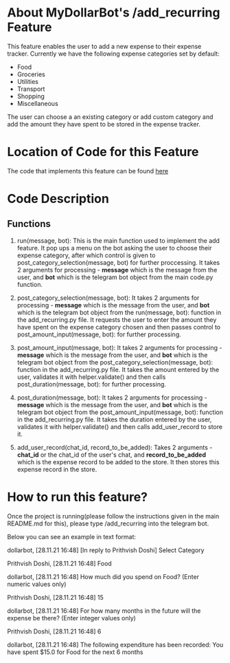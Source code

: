 # About MyDollarBot's /add_recurring Feature
This feature enables the user to add a new expense to their expense tracker.
Currently we have the following expense categories set by default:

- Food
- Groceries
- Utilities
- Transport
- Shopping
- Miscellaneous

The user can choose a an existing category or add custom category and add the amount they have spent to be stored in the expense tracker.

# Location of Code for this Feature
The code that implements this feature can be found [here](https://github.com/prithvish-doshi-17/MyDollarBot-BOTGo/blob/main/code/add_recurring.py)

# Code Description
## Functions

1. run(message, bot):
This is the main function used to implement the add feature. It pop ups a menu on the bot asking the user to choose their expense category, after which control is given to post_category_selection(message, bot) for further proccessing. It takes 2 arguments for processing - **message** which is the message from the user, and **bot** which is the telegram bot object from the main code.py function.

2. post_category_selection(message, bot):
 It takes 2 arguments for processing - **message** which is the message from the user, and **bot** which is the telegram bot object from the run(message, bot): function in the add_recurring.py file. It requests the user to enter the amount they have spent on the expense category chosen and then passes control to post_amount_input(message, bot): for further processing.

3. post_amount_input(message, bot):
 It takes 2 arguments for processing - **message** which is the message from the user, and **bot** which is the telegram bot object from the post_category_selection(message, bot): function in the add_recurring.py file. It takes the amount entered by the user, validates it with helper.validate() and then calls post_duration(message, bot): for further processing.

4. post_duration(message, bot):
 It takes 2 arguments for processing - **message** which is the message from the user, and **bot** which is the telegram bot object from the post_amount_input(message, bot): function in the add_recurring.py file. It takes the duration entered by the user, validates it with helper.validate() and then calls add_user_record to store it.

5. add_user_record(chat_id, record_to_be_added):
 Takes 2 arguments - **chat_id** or the chat_id of the user's chat, and **record_to_be_added** which is the expense record to be added to the store. It then stores this expense record in the store.

# How to run this feature?
Once the project is running(please follow the instructions given in the main README.md for this), please type /add_recurring into the telegram bot.

Below you can see an example in text format:

dollarbot, [28.11.21 16:48]
[In reply to Prithvish Doshi]
Select Category

Prithvish Doshi, [28.11.21 16:48]
Food

dollarbot, [28.11.21 16:48]
How much did you spend on Food? 
(Enter numeric values only)

Prithvish Doshi, [28.11.21 16:48]
15

dollarbot, [28.11.21 16:48]
For how many months in the future will the expense be there?
(Enter integer values only)

Prithvish Doshi, [28.11.21 16:48]
6

dollarbot, [28.11.21 16:48]
The following expenditure has been recorded: You have spent $15.0 for Food for the next 6 months
